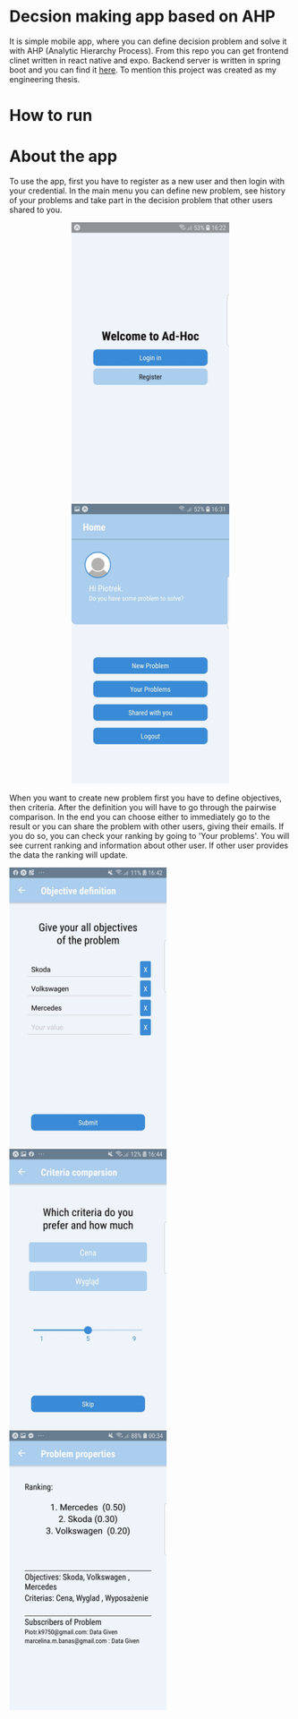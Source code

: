 # Decsion making app based on AHP

It is simple mobile app, where you can define decision problem and solve it with AHP (Analytic Hierarchy Process).
From this repo you can get frontend clinet written in react native and expo. Backend server is written in spring boot and you can find it [here](https://github.com/PiotrKedra/adhoc-backend).
To mention this project was created as my engineering thesis.

# How to run


# About the app

To use the app, first you have to register as a new user and then login with your credential. 
In the main menu you can define new problem, see history of your problems and take part in the decision problem that other users shared to you.

<p align="center">
  <img src="/images/welcomeScreen.jpg" height="500"/>
  <img src="/images/homeScreen.jpg" height="500" />
</p>

When you want to create new problem first you have to define objectives, then criteria. After the definition you will have to go through the pairwise comparison. In the end you can choose either to immediately go to the result or you can share the problem with other users, giving their emails. If you do so, you can check your ranking by going to 'Your problems'. You will see current ranking and information about other user. If other user provides the data the ranking will update.

<div>
   <img src="/images/celeScreen.jpg" height="500"/>
   <img src="/images/k-cena1.jpg" height="500"/>
   <img src="/images/mar2.jpg" height="500"/>
</div>
